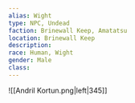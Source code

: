 ```yaml
---
alias: Wight
type: NPC, Undead
faction: Brinewall Keep, Amatatsu
location: Brinewall Keep
description:  
race: Human, Wight
gender: Male
class: 
---
```


![[Andril Kortun.png|left|345]]